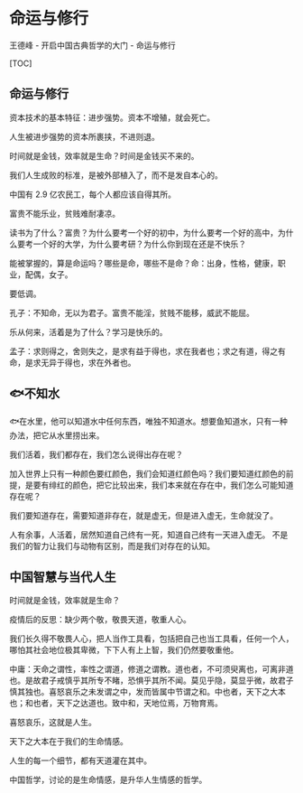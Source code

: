 # 命运与修行

王德峰 - 开启中国古典哲学的大门 - 命运与修行

[TOC]

## 命运与修行

资本技术的基本特征：进步强势。资本不增殖，就会死亡。

人生被进步强势的资本所裹挟，不进则退。

时间就是金钱，效率就是生命？时间是金钱买不来的。

我们人生成败的标准，是被外部植入了，而不是发自本心的。

中国有 2.9 亿农民工，每个人都应该自得其所。

富贵不能乐业，贫贱难耐凄凉。

读书为了什么？富贵？为什么要考一个好的初中，为什么要考一个好的高中，为什么要考一个好的大学，为什么要考研？为什么你到现在还是不快乐？

能被掌握的，算是命运吗？哪些是命，哪些不是命？命：出身，性格，健康，职业，配偶，女子。

要低调。

孔子：不知命，无以为君子。富贵不能淫，贫贱不能移，威武不能屈。

乐从何来，活着是为了什么？学习是快乐的。

孟子：求则得之，舍则失之，是求有益于得也，求在我者也；求之有道，得之有命，是求无异于得也，求在外者也。



## 🐟不知水

🐟在水里，他可以知道水中任何东西，唯独不知道水。想要鱼知道水，只有一种办法，把它从水里捞出来。

我们活着，我们都存在，我们怎么说得出存在呢？

加入世界上只有一种颜色要红颜色，我们会知道红颜色吗？我们要知道红颜色的前提，是要有绯红的颜色，把它比较出来，我们本来就在存在中，我们怎么可能知道存在呢？

我们要知道存在，需要知道非存在，就是虚无，但是进入虚无，生命就没了。

人有余事，人活着，居然知道自己终有一死，知道自己终有一天进入虚无。 不是我们的智力让我们与动物有区别，而是我们对存在的认知。



## 中国智慧与当代人生

时间就是金钱，效率就是生命？

疫情后的反思：缺少两个敬，敬畏天道，敬重人心。

我们长久得不敬畏人心，把人当作工具看，包括把自己也当工具看，任何一个人，哪怕其社会地位极其卑微，下下人有上上智，我们仍然要敬重他。

中庸：天命之谓性，率性之谓道，修道之谓教。道也者，不可须臾离也，可离非道也。是故君子戒慎乎其所专不睹，恐惧乎其所不闻。莫见乎隐，莫显乎微，故君子慎其独也。喜怒哀乐之未发谓之中，发而皆属中节谓之和。中也者，天下之大本也；和也者，天下之达道也。致中和，天地位焉，万物育焉。

喜怒哀乐，这就是人生。

天下之大本在于我们的生命情感。

人生的每一个细节，都有天道灌在其中。

中国哲学，讨论的是生命情感，是升华人生情感的哲学。